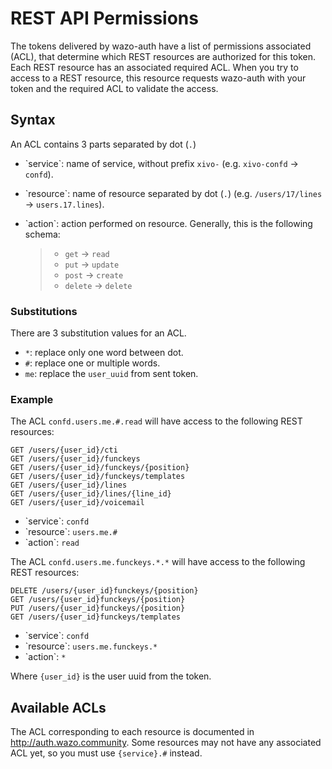 # REST API Permissions

The tokens delivered by <span data-role="ref">wazo-auth</span> have a
list of permissions associated (ACL), that determine which REST
resources are authorized for this token. Each REST resource has an
associated required ACL. When you try to access to a REST resource, this
resource requests wazo-auth with your token and the required ACL to
validate the access.

## Syntax

An ACL contains 3 parts separated by dot (`.`)

  - \`service\`: name of service, without prefix `xivo-` (e.g.
    `xivo-confd` -\> `confd`).

  - \`resource\`: name of resource separated by dot (`.`) (e.g.
    `/users/17/lines` -\> `users.17.lines`).

  - \`action\`: action performed on resource. Generally, this is the
    following schema:
    
    >   - `get` -\> `read`
    >   - `put` -\> `update`
    >   - `post` -\> `create`
    >   - `delete` -\> `delete`

### Substitutions

There are 3 substitution values for an ACL.

  - `*`: replace only one word between dot.
  - `#`: replace one or multiple words.
  - `me`: replace the `user_uuid` from sent token.

### Example

The ACL `confd.users.me.#.read` will have access to the following REST
resources:

    GET /users/{user_id}/cti
    GET /users/{user_id}/funckeys
    GET /users/{user_id}/funckeys/{position}
    GET /users/{user_id}/funckeys/templates
    GET /users/{user_id}/lines
    GET /users/{user_id}/lines/{line_id}
    GET /users/{user_id}/voicemail

  - \`service\`: `confd`
  - \`resource\`: `users.me.#`
  - \`action\`: `read`

The ACL `confd.users.me.funckeys.*.*` will have access to the following
REST resources:

    DELETE /users/{user_id}funckeys/{position}
    GET /users/{user_id}funckeys/{position}
    PUT /users/{user_id}funckeys/{position}
    GET /users/{user_id}funckeys/templates

  - \`service\`: `confd`
  - \`resource\`: `users.me.funckeys.*`
  - \`action\`: `*`

Where `{user_id}` is the user uuid from the token.

## Available ACLs

The ACL corresponding to each resource is documented in
<http://auth.wazo.community>. Some resources may not have any associated
ACL yet, so you must use `{service}.#` instead.
